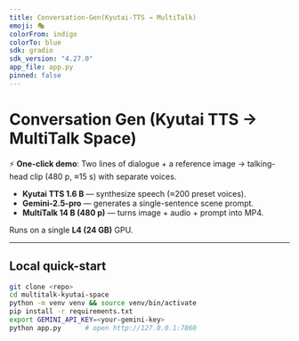 ```yaml
---
title: Conversation-Gen(Kyutai-TTS → MultiTalk)
emoji: 🎭
colorFrom: indigo
colorTo: blue
sdk: gradio
sdk_version: "4.27.0"
app_file: app.py
pinned: false
---
```


# Conversation Gen (Kyutai TTS → MultiTalk Space)

⚡ **One-click demo**: Two lines of dialogue + a reference image → talking-head clip (480 p, ≈15 s) with separate voices.

* **Kyutai TTS 1.6 B** — synthesize speech (≈200 preset voices).
* **Gemini-2.5-pro** — generates a single-sentence scene prompt.
* **MultiTalk 14 B (480 p)** — turns image + audio + prompt into MP4.

Runs on a single **L4 (24 GB)** GPU.

---

## Local quick-start

```bash
git clone <repo>
cd multitalk-kyutai-space
python -m venv venv && source venv/bin/activate
pip install -r requirements.txt
export GEMINI_API_KEY=<your-gemini-key>
python app.py      # open http://127.0.0.1:7860
